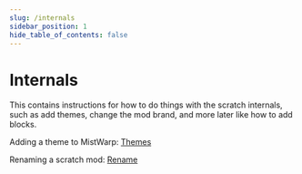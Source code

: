 ```yaml
---
slug: /internals
sidebar_position: 1
hide_table_of_contents: false
---
```


# Internals

This contains instructions for how to do things with the scratch internals, such as add themes, change the mod brand, and more later like how to add blocks.

Adding a theme to MistWarp: [Themes](./themes.md)

Renaming a scratch mod: [Rename](./Rename.md)
